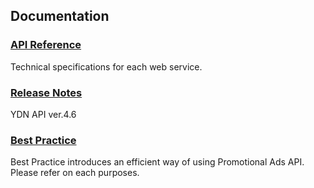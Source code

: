 ## Documentation
### [API Reference](/docs/en/api_reference/ReadMe.md) 
Technical specifications for each web service.

### [Release Notes](/docs/en/releasenotes.md)
YDN API ver.4.6  
  
### [Best Practice](/docs/en/bestpractice/ReadMe.md)
Best Practice introduces an efficient way of using Promotional Ads API.  
Please refer on each purposes.  
